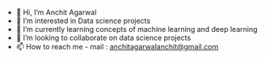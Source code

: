 - 👋 Hi, I’m Anchit Agarwal
- 👀 I’m interested in Data science projects
- 🌱 I’m currently learning concepts of machine learning and deep learning
- 💞️ I’m looking to collaborate on data science projects 
- 📫 How to reach me - mail : anchitagarwalanchit@gmail.com

<!---
Shredder4488/Shredder4488 is a ✨ special ✨ repository because its `README.md` (this file) appears on your GitHub profile.
You can click the Preview link to take a look at your changes.
--->
